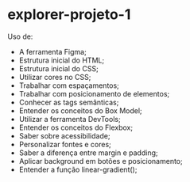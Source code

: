 # explorer-projeto-1
Uso de: 
- A ferramenta Figma;
- Estrutura inicial do HTML;
- Estrutura inicial do CSS;
- Utilizar cores no CSS;
- Trabalhar com espaçamentos;
- Trabalhar com posicionamento de elementos;
- Conhecer as tags semânticas;
- Entender os conceitos do Box Model;
- Utilizar a ferramenta DevTools;
- Entender os conceitos do Flexbox;
- Saber sobre acessibilidade;
- Personalizar fontes e cores;
- Saber a diferença entre margin e padding;
- Aplicar background em botões e posicionamento;
- Entender a função linear-gradient();

